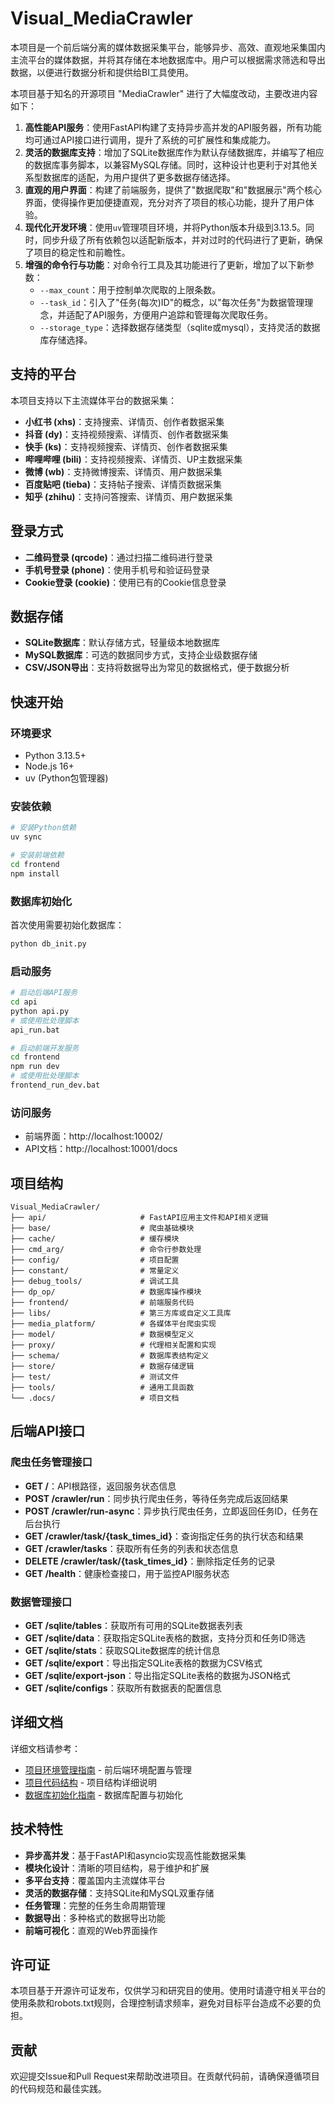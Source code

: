 # Visual_MediaCrawler

本项目是一个前后端分离的媒体数据采集平台，能够异步、高效、直观地采集国内主流平台的媒体数据，并将其存储在本地数据库中。用户可以根据需求筛选和导出数据，以便进行数据分析和提供给BI工具使用。

本项目基于知名的开源项目 "MediaCrawler" 进行了大幅度改动，主要改进内容如下：

1. **高性能API服务**：使用FastAPI构建了支持异步高并发的API服务器，所有功能均可通过API接口进行调用，提升了系统的可扩展性和集成能力。
2. **灵活的数据库支持**：增加了SQLite数据库作为默认存储数据库，并编写了相应的数据库事务脚本，以兼容MySQL存储。同时，这种设计也更利于对其他关系型数据库的适配，为用户提供了更多数据存储选择。
3. **直观的用户界面**：构建了前端服务，提供了"数据爬取"和"数据展示"两个核心界面，使得操作更加便捷直观，充分对齐了项目的核心功能，提升了用户体验。
4. **现代化开发环境**：使用`uv`管理项目环境，并将Python版本升级到3.13.5。同时，同步升级了所有依赖包以适配新版本，并对过时的代码进行了更新，确保了项目的稳定性和前瞻性。
5. **增强的命令行与功能**：对命令行工具及其功能进行了更新，增加了以下新参数：
   - `--max_count`：用于控制单次爬取的上限条数。
   - `--task_id`：引入了"任务(每次)ID"的概念，以"每次任务"为数据管理理念，并适配了API服务，方便用户追踪和管理每次爬取任务。
   - `--storage_type`：选择数据存储类型（sqlite或mysql），支持灵活的数据库存储选择。

## 支持的平台

本项目支持以下主流媒体平台的数据采集：

- **小红书 (xhs)**：支持搜索、详情页、创作者数据采集
- **抖音 (dy)**：支持视频搜索、详情页、创作者数据采集
- **快手 (ks)**：支持视频搜索、详情页、创作者数据采集
- **哔哩哔哩 (bili)**：支持视频搜索、详情页、UP主数据采集
- **微博 (wb)**：支持微博搜索、详情页、用户数据采集
- **百度贴吧 (tieba)**：支持帖子搜索、详情页数据采集
- **知乎 (zhihu)**：支持问答搜索、详情页、用户数据采集

## 登录方式

- **二维码登录 (qrcode)**：通过扫描二维码进行登录
- **手机号登录 (phone)**：使用手机号和验证码登录
- **Cookie登录 (cookie)**：使用已有的Cookie信息登录

## 数据存储

- **SQLite数据库**：默认存储方式，轻量级本地数据库
- **MySQL数据库**：可选的数据同步方式，支持企业级数据存储
- **CSV/JSON导出**：支持将数据导出为常见的数据格式，便于数据分析

## 快速开始

### 环境要求

- Python 3.13.5+
- Node.js 16+
- uv (Python包管理器)

### 安装依赖

```bash
# 安装Python依赖
uv sync

# 安装前端依赖
cd frontend
npm install
```

### 数据库初始化

首次使用需要初始化数据库：

```bash
python db_init.py
```

### 启动服务

```bash
# 启动后端API服务
cd api
python api.py
# 或使用批处理脚本
api_run.bat

# 启动前端开发服务
cd frontend
npm run dev
# 或使用批处理脚本
frontend_run_dev.bat
```

### 访问服务

- 前端界面：http://localhost:10002/
- API文档：http://localhost:10001/docs

## 项目结构

```
Visual_MediaCrawler/
├── api/                     # FastAPI应用主文件和API相关逻辑
├── base/                    # 爬虫基础模块
├── cache/                   # 缓存模块
├── cmd_arg/                 # 命令行参数处理
├── config/                  # 项目配置
├── constant/                # 常量定义
├── debug_tools/             # 调试工具
├── dp_op/                   # 数据库操作模块
├── frontend/                # 前端服务代码
├── libs/                    # 第三方库或自定义工具库
├── media_platform/          # 各媒体平台爬虫实现
├── model/                   # 数据模型定义
├── proxy/                   # 代理相关配置和实现
├── schema/                  # 数据库表结构定义
├── store/                   # 数据存储逻辑
├── test/                    # 测试文件
├── tools/                   # 通用工具函数
└── .docs/                   # 项目文档
```

## 后端API接口

### 爬虫任务管理接口

- **GET /**：API根路径，返回服务状态信息
- **POST /crawler/run**：同步执行爬虫任务，等待任务完成后返回结果
- **POST /crawler/run-async**：异步执行爬虫任务，立即返回任务ID，任务在后台执行
- **GET /crawler/task/{task_times_id}**：查询指定任务的执行状态和结果
- **GET /crawler/tasks**：获取所有任务的列表和状态信息
- **DELETE /crawler/task/{task_times_id}**：删除指定任务的记录
- **GET /health**：健康检查接口，用于监控API服务状态

### 数据管理接口

- **GET /sqlite/tables**：获取所有可用的SQLite数据表列表
- **GET /sqlite/data**：获取指定SQLite表格的数据，支持分页和任务ID筛选
- **GET /sqlite/stats**：获取SQLite数据库的统计信息
- **GET /sqlite/export**：导出指定SQLite表格的数据为CSV格式
- **GET /sqlite/export-json**：导出指定SQLite表格的数据为JSON格式
- **GET /sqlite/configs**：获取所有数据表的配置信息

## 详细文档

详细文档请参考：

- [项目环境管理指南](./.docs/项目环境管理指南.md) - 前后端环境配置与管理
- [项目代码结构](./.docs/项目代码结构.md) - 项目结构详细说明
- [数据库初始化指南](./.docs/数据库初始化指南.md) - 数据库配置与初始化

## 技术特性

- **异步高并发**：基于FastAPI和asyncio实现高性能数据采集
- **模块化设计**：清晰的项目结构，易于维护和扩展
- **多平台支持**：覆盖国内主流媒体平台
- **灵活的数据存储**：支持SQLite和MySQL双重存储
- **任务管理**：完整的任务生命周期管理
- **数据导出**：多种格式的数据导出功能
- **前端可视化**：直观的Web界面操作

## 许可证

本项目基于开源许可证发布，仅供学习和研究目的使用。使用时请遵守相关平台的使用条款和robots.txt规则，合理控制请求频率，避免对目标平台造成不必要的负担。

## 贡献

欢迎提交Issue和Pull Request来帮助改进项目。在贡献代码前，请确保遵循项目的代码规范和最佳实践。